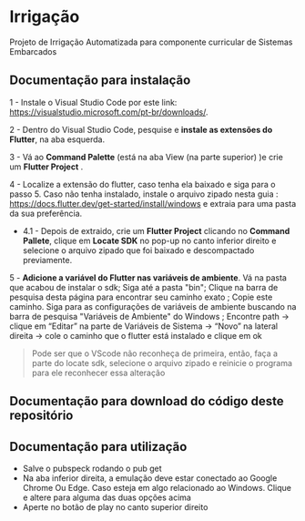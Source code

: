 # Irrigação
Projeto de Irrigação Automatizada para componente curricular de Sistemas Embarcados

## Documentação para instalação
1 - Instale o Visual Studio Code por este link: https://visualstudio.microsoft.com/pt-br/downloads/.

2 - Dentro do Visual Studio Code, pesquise e **instale as extensões do Flutter**, na aba esquerda.

3 - Vá ao **Command Palette** (está na aba View (na parte superior) )e crie um **Flutter Project** .

4 - Localize a extensão do flutter, caso tenha ela baixado e siga para o passo 5. Caso não tenha instalado, instale o arquivo zipado nesta guia : https://docs.flutter.dev/get-started/install/windows e extraia para uma pasta da sua preferência.

- 4.1 -  Depois de extraido, crie um **Flutter Project** clicando no **Command Pallete**, clique em **Locate SDK** no pop-up no canto inferior direito e selecione o arquivo zipado que foi baixado e descompactado previamente.

5 - **Adicione a variável do Flutter nas variáveis de ambiente**. Vá na pasta que acabou de instalar o sdk; Siga até a pasta "bin"; Clique na barra de pesquisa desta página para encontrar seu caminho exato ; Copie este caminho. Siga para as configurações de variáveis de ambiente buscando na barra de pesquisa "Variáveis de Ambiente" do Windows ; Encontre path -> clique em “Editar” na parte de Variáveis de Sistema -> “Novo” na lateral direita -> cole o caminho que o flutter está instalado e clique em ok
> Pode ser que o VScode não reconheça de primeira, então, faça a parte do locate sdk, selecione o arquivo zipado e reinicie o programa para ele reconhecer essa alteração 

## Documentação para download do código deste repositório

## Documentação para utilização

- Salve o pubspeck rodando o pub get 
- Na aba inferior direita, a emulação deve estar conectado ao Google Chrome Ou Edge. Caso esteja em algo relacionado ao Windows. Clique e altere para alguma das duas opções acima
- Aperte no botão de play no canto superior direito
